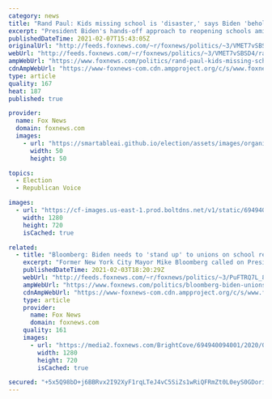 ```yaml
---
category: news
title: "Rand Paul: Kids missing school is 'disaster,' says Biden 'beholden' to teachers unions"
excerpt: "President Biden's hands-off approach to reopening schools amid the coronavirus pandemic is hurting America's children, Sen. Rand Paul, R-Ky., told \"Justice with Judge Jeanine\" Saturday."
publishedDateTime: 2021-02-07T15:43:05Z
originalUrl: "http://feeds.foxnews.com/~r/foxnews/politics/~3/VMET7vSBSD4/rand-paul-kids-missing-school-biden-beholden-to-unions"
webUrl: "http://feeds.foxnews.com/~r/foxnews/politics/~3/VMET7vSBSD4/rand-paul-kids-missing-school-biden-beholden-to-unions"
ampWebUrl: "https://www.foxnews.com/politics/rand-paul-kids-missing-school-biden-beholden-to-unions.amp"
cdnAmpWebUrl: "https://www-foxnews-com.cdn.ampproject.org/c/s/www.foxnews.com/politics/rand-paul-kids-missing-school-biden-beholden-to-unions.amp"
type: article
quality: 167
heat: 187
published: true

provider:
  name: Fox News
  domain: foxnews.com
  images:
    - url: "https://smartableai.github.io/election/assets/images/organizations/foxnews.com-50x50.jpg"
      width: 50
      height: 50

topics:
  - Election
  - Republican Voice

images:
  - url: "https://cf-images.us-east-1.prod.boltdns.net/v1/static/694940094001/d6ff4554-cb7b-431a-a61b-7dc4f0df80ea/7bcb469e-db26-4dc7-b49d-f84eb9a67300/1280x720/match/image.jpg"
    width: 1280
    height: 720
    isCached: true

related:
  - title: "Bloomberg: Biden needs to 'stand up' to unions on school reopenings, teachers need to 'suck it up'"
    excerpt: "Former New York City Mayor Mike Bloomberg called on President Biden to \"stand up\" to teachers unions that are stonewalling efforts to reopen schools. "
    publishedDateTime: 2021-02-03T18:20:29Z
    webUrl: "http://feeds.foxnews.com/~r/foxnews/politics/~3/PuFTRQ7L_84/bloomberg-biden-unions-school-reopenings-teachers"
    ampWebUrl: "https://www.foxnews.com/politics/bloomberg-biden-unions-school-reopenings-teachers.amp"
    cdnAmpWebUrl: "https://www-foxnews-com.cdn.ampproject.org/c/s/www.foxnews.com/politics/bloomberg-biden-unions-school-reopenings-teachers.amp"
    type: article
    provider:
      name: Fox News
      domain: foxnews.com
    quality: 161
    images:
      - url: "https://media2.foxnews.com/BrightCove/694940094001/2020/03/05/694940094001_6138644137001_6138653288001-vs.jpg"
        width: 1280
        height: 720
        isCached: true

secured: "+5x5Q98bD+j6BBRvx2I92XyF1rqLTeJ4vC5SiZs1wRiQFRmZt0L0eyS0GDoriNlw2BE0adKcz5ROYsfcBYSSpaPsksYWyp8ZlGT+rvKBzT/Pi9DaGI1nlhOw0KY9ydc+BdnPVY15i9mBmgf7cPcU8GL8ARoOInyCrWXgokXAmHvzxTVzcwcD9GplQwUJuKdAm4UuIm+F5shaVjqmEmTp40kP3fEXItD9RK5DEfiWO5ne3MBen/tb+SJ7lgnBAz2/gDJEPRQdJqm8nlQdKqbPp+J9P6+2Kh0PiK9FdRwghTZ/q8ROB87kBbN59QTTv1qOiAlbec1AARODrdoTla46EbLf8spezD0pF92VD/bCKhE=;ALwBEDKtC4sLss401fiIUg=="
---
```


